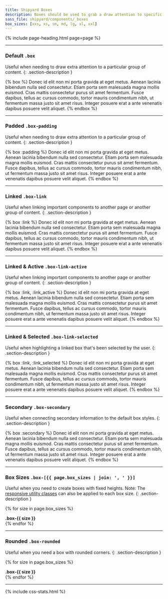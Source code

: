 ```yaml
---
title: Shipyard Boxes
description: Boxes should be used to grab a draw attention to specific groups of content, and are most useful to linked content. By default, all boxes need to have the base class of `.box` in order to function properly.
sass_file: shipyard/components/_boxes
box_sizes: [xxs, xs, sm, md, lg, xl, xxl]
---
```


{% include page-heading.html page=page %}

---

### Default `.box`
Useful when needing to draw extra attention to a particular group of content.
{: .section-description }

{% box %}
  Donec id elit non mi porta gravida at eget metus. Aenean lacinia bibendum nulla sed consectetur. Etiam porta sem malesuada magna mollis euismod. Cras mattis consectetur purus sit amet fermentum. Fusce dapibus, tellus ac cursus commodo, tortor mauris condimentum nibh, ut fermentum massa justo sit amet risus. Integer posuere erat a ante venenatis dapibus posuere velit aliquet.
{% endbox %}

---

### Padded `.box-padding`
Useful when needing to draw extra attention to a particular group of content.
{: .section-description }

{% box :padding %}
  Donec id elit non mi porta gravida at eget metus. Aenean lacinia bibendum nulla sed consectetur. Etiam porta sem malesuada magna mollis euismod. Cras mattis consectetur purus sit amet fermentum. Fusce dapibus, tellus ac cursus commodo, tortor mauris condimentum nibh, ut fermentum massa justo sit amet risus. Integer posuere erat a ante venenatis dapibus posuere velit aliquet.
{% endbox %}

---

### Linked `.box-link`
Useful when linking important components to another page or another group of content.
{: .section-description }

{% box :link %}
  Donec id elit non mi porta gravida at eget metus. Aenean lacinia bibendum nulla sed consectetur. Etiam porta sem malesuada magna mollis euismod. Cras mattis consectetur purus sit amet fermentum. Fusce dapibus, tellus ac cursus commodo, tortor mauris condimentum nibh, ut fermentum massa justo sit amet risus. Integer posuere erat a ante venenatis dapibus posuere velit aliquet.
{% endbox %}

---

### Linked & Active `.box-link-active`
Useful when linking important components to another page or another group of content.
{: .section-description }

{% box :link, :link_active %}
  Donec id elit non mi porta gravida at eget metus. Aenean lacinia bibendum nulla sed consectetur. Etiam porta sem malesuada magna mollis euismod. Cras mattis consectetur purus sit amet fermentum. Fusce dapibus, tellus ac cursus commodo, tortor mauris condimentum nibh, ut fermentum massa justo sit amet risus. Integer posuere erat a ante venenatis dapibus posuere velit aliquet.
{% endbox %}

---

### Linked & Selected `.box-link-selected`
Useful when highlighting a linked box that's been selected by the user.
{: .section-description }

{% box :link, :link_selected %}
  Donec id elit non mi porta gravida at eget metus. Aenean lacinia bibendum nulla sed consectetur. Etiam porta sem malesuada magna mollis euismod. Cras mattis consectetur purus sit amet fermentum. Fusce dapibus, tellus ac cursus commodo, tortor mauris condimentum nibh, ut fermentum massa justo sit amet risus. Integer posuere erat a ante venenatis dapibus posuere velit aliquet.
{% endbox %}

---

### Secondary `.box-secondary`
Useful when connecting secondary information to the default box styles.
{: .section-description }

{% box :secondary %}
  Donec id elit non mi porta gravida at eget metus. Aenean lacinia bibendum nulla sed consectetur. Etiam porta sem malesuada magna mollis euismod. Cras mattis consectetur purus sit amet fermentum. Fusce dapibus, tellus ac cursus commodo, tortor mauris condimentum nibh, ut fermentum massa justo sit amet risus. Integer posuere erat a ante venenatis dapibus posuere velit aliquet.
{% endbox %}


---

### Box Sizes `.box-[{{ page.box_sizes | join: ', ' }}]`
Useful when you need to create boxes with fixed heights. Note: The <a href="{{ site.baseurl }}/utilities/responsive">responsive utility classes</a> can also be applied to each box size.
{: .section-description }

{% for size in page.box_sizes %}
  <div class="box box-{{ size }} margin-top-md">
    <strong class="center text-lighter text-sm">.box-{{ size }}</strong>
  </div>
{% endfor %}

---

### Rounded `.box-rounded`
Useful when you need a box with rounded corners.
{: .section-description }

{% for size in page.box_sizes %}
  <div class="box box-rounded box-{{ size }} margin-top-md">
    <strong class="center text-lighter text-sm">.box-{{ size }}</strong>
  </div>
{% endfor %}

---

{% include css-stats.html %}
